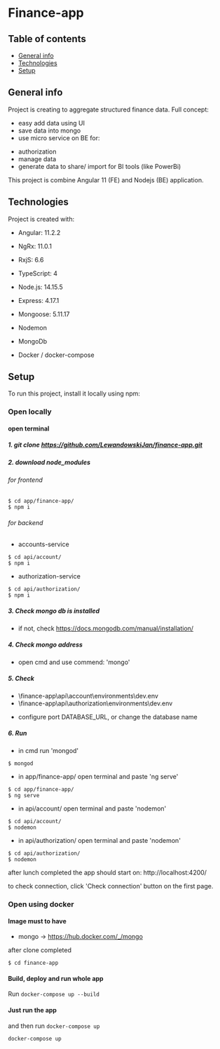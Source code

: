 # Finance-app

## Table of contents
* [General info](#general-info)
* [Technologies](#technologies)
* [Setup](#setup)

## General info
Project is creating to aggregate structured finance data.
Full concept:
- easy add data using UI
- save data into mongo
- use micro service on BE for:
 * authorization
 * manage data
 * generate data to share/ import for BI tools (like PowerBi)

This project is combine Angular 11 (FE) and Nodejs (BE) application.
	
## Technologies
Project is created with:
* Angular: 11.2.2
* NgRx: 11.0.1
* RxjS: 6.6
* TypeScript: 4

* Node.js: 14.15.5
* Express: 4.17.1
* Mongoose: 5.11.17
* Nodemon

* MongoDb
* Docker / docker-compose

## Setup
To run this project, install it locally using npm:

### Open locally

#### open terminal
##### 1. git clone https://github.com/LewandowskiJan/finance-app.git

##### 2. download node_modules
###### for frontend

```
$ cd app/finance-app/
$ npm i
```

###### for backend

* accounts-service

```
$ cd api/account/
$ npm i
```

* authorization-service

```
$ cd api/authorization/
$ npm i
```

##### 3. Check mongo db is installed

* if not, check https://docs.mongodb.com/manual/installation/

##### 4. Check mongo address

* open cmd and use commend: 'mongo'

##### 5. Check

- \finance-app\api\account\environments\dev.env
- \finance-app\api\authorization\environments\dev.env

* configure port DATABASE_URL, or change the database name

##### 6. Run

* in cmd run 'mongod'
```
$ mongod
```
* in app/finance-app/ open terminal and paste 'ng serve'
```
$ cd app/finance-app/
$ ng serve
```
* in api/account/ open terminal and paste 'nodemon'
```
$ cd api/account/
$ nodemon
```
* in api/authorization/ open terminal and paste 'nodemon'
```
$ cd api/authorization/
$ nodemon
```

after lunch completed the app should start on:
http://localhost:4200/

to check connection, click 'Check connection' button on the first page.


### Open using docker

#### Image must to have

- mongo -> https://hub.docker.com/_/mongo

after clone completed
```
$ cd finance-app
```

#### Build, deploy and run whole app

Run `docker-compose up --build`

#### Just run the app

and then run `docker-compose up`

```
docker-compose up
```
